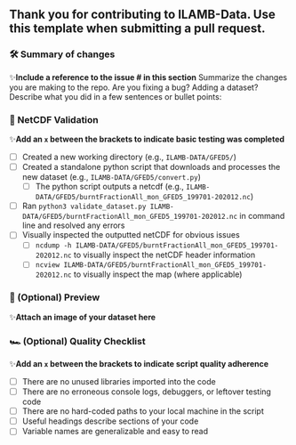 ## Thank you for contributing to ILAMB-Data. Use this template when submitting a pull request.

### 🛠 Summary of changes
✨**Include a reference to the issue # in this section**
Summarize the changes you are making to the repo. Are you fixing a bug? Adding a dataset? Describe what you did in a few sentences or bullet points:

### 🧪 NetCDF Validation
✨**Add an `x` between the brackets to indicate basic testing was completed**
- [ ] Created a new working directory (e.g., `ILAMB-DATA/GFED5/`)
- [ ] Created a standalone python script that downloads and processes the new dataset (e.g., `ILAMB-DATA/GFED5/convert.py`)
    - [ ] The python script outputs a netcdf (e.g., `ILAMB-DATA/GFED5/burntFractionAll_mon_GFED5_199701-202012.nc`)
- [ ] Ran `python3 validate_dataset.py ILAMB-DATA/GFED5/burntFractionAll_mon_GFED5_199701-202012.nc` in command line and resolved any errors
- [ ] Visually inspected the outputted netCDF for obvious issues
    - [ ] `ncdump -h ILAMB-DATA/GFED5/burntFractionAll_mon_GFED5_199701-202012.nc` to visually inspect the netCDF header information
    - [ ] `ncview ILAMB-DATA/GFED5/burntFractionAll_mon_GFED5_199701-202012.nc` to visually inspect the map (where applicable)

### 🧪 (Optional) Preview
✨**Attach an image of your dataset here**

### 🏎 (Optional) Quality Checklist
✨**Add an `x` between the brackets to indicate script quality adherence**

- [ ] There are no unused libraries imported into the code
- [ ] There are no erroneous console logs, debuggers, or leftover testing code
- [ ] There are no hard-coded paths to your local machine in the script
- [ ] Useful headings describe sections of your code
- [ ] Variable names are generalizable and easy to read